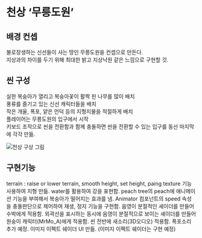
# 천상 ‘무릉도원’ 


## 배경 컨셉
불로장생하는 신선들이 사는 땅인 무릉도원을 컨셉으로 만든다.  
지상과의 차이를 두기 위해 최대한 밝고 지상낙원 같은 느낌으로 구현할 것.   


## 씬 구성
실한 복숭아가 열리고 복숭아꽃이 활짝 핀 나무를 많이 배치  
풍류를 즐기고 있는 신선 캐릭터들을 배치  
작은 개울, 폭포, 얕은 언덕 등의 지형지물을 적절하게 배치  
플레이어는 무릉도원의 입구에서 시작  
키보드 조작으로 씬을 전환함과 함께 충돌하면 씬을 전환할 수 있는 입구를 동선 마지막에 각각 만듦.  

![천상 구상 그림](https://user-images.githubusercontent.com/89967438/203480520-2bbabf34-3edf-4eed-a905-c6729dbf6657.png)

## 구현기능
terrain :  raise or lower terrain, smooth height, set height, paing texture 기능 사용하여 지형 만듦.
water를 활용하여 강을 표현함. 
peach tree의 peach에 애니메이션 기능을 부여해서 복숭아가 떨어지는 효과를 냄. Animator 컴포넌트의 speed 속성을 충돌판단으로 제어하여 재생, 정지 기능을 구현함.
음영이 분절적인 셰이더를 만들어 수박에게 적용함. 
외곽선을 표시하는 동시에 음영이 분절적으로 보이는 셰이더를 만들어 원숭이 캐릭터(MrMo_A)에게 적용함. 
씬 전반에 새소리(3D오디오) 적용함. 
폭포소리 추가 예정.
이미지 이펙트 쉐이더 UI 만듦. (이미지 이펙트 쉐이더는 구현 예정)
